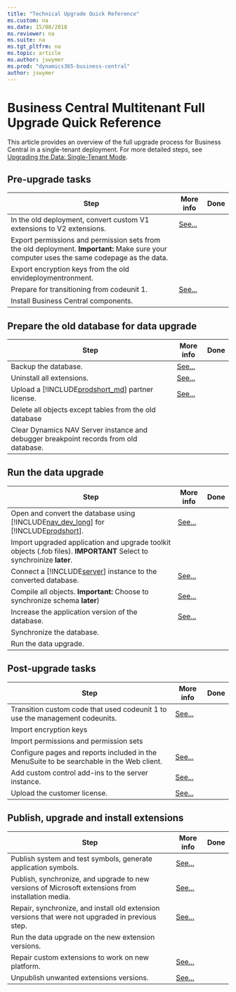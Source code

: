 ```yaml
---
title: "Technical Upgrade Quick Reference"
ms.custom: na
ms.date: 15/08/2018
ms.reviewer: na
ms.suite: na
ms.tgt_pltfrm: na
ms.topic: article
ms.author: jswymer
ms.prod: "dynamics365-business-central"
author: jswymer
---
```

# Business Central Multitenant Full Upgrade Quick Reference 

This article provides an overview of the full upgrade process for Business Central in a single-tenant deployment. For more detailed steps, see [Upgrading the Data: Single-Tenant Mode](upgrading-the-data.md).

## Pre-upgrade tasks 
 
|Step|More info| Done |
|----|-----------|--|
|In the old deployment, convert custom V1 extensions to V2 extensions.|[See...](../developer/devenv-upgrade-v1-to-v2-overview.md)||
|Export permissions and permission sets from the old deployment. **Important:** Make sure your computer uses the same codepage as the data.|||
|Export encryption keys from the old envideploymentronment.|||
|Prepare for transitioning from codeunit 1.|[See...](transition-from-codeunit1.md)|
|Install Business Central components.|||

## Prepare the old database for data upgrade

|Step|More info| Done |
|----|-----------|--|
|Backup the database.|[See...](http://go.microsoft.com/fwlink/?LinkID=296465)||
|Uninstall all extensions.|[See...](transition-from-codeunit1.md)|
|Upload a [!INCLUDE[prodshort_md](../developer/includes/prodshort.md)] partner license.|[See...](../cside/cside-upload-licence-file.md)||
|Delete all objects except tables from the old database|||
|Clear Dynamics NAV Server instance and debugger breakpoint records from old database.|||

## Run the data upgrade

|Step|More info| Done |
|----|-----------|--|
|Open and convert the database using [!INCLUDE[nav_dev_long](../developer/includes/nav_dev_long_md.md)] for [!INCLUDE[prodshort](../developer/includes/prodshort.md)].|[See...](../cside/cside-open-database.md)|
|Import upgraded application and upgrade toolkit objects (.fob files). **IMPORTANT** Select to synchroinize **later**.|||
|Connect a [!INCLUDE[server](../developer/includes/server.md)] instance to the converted  database.|[See...](../administration/connect-server-to-database.md)||
|Compile all objects. **Important:** Choose to synchronize schema **later**)|[See...](../cside/cside-compiling-objects.md)||
|Increase the application version of the database.|[See...](https://docs.microsoft.com/en-us/powershell/module/microsoft.dynamics.nav.management/set-navapplication)|
|Synchronize the database.|||
|Run the data upgrade.|||

## Post-upgrade tasks
|Step|More info| Done |
|----|-----------|--|
|Transition custom code that used codeunit 1 to use the management codeunits.|[See...](transition-from-codeunit1.md)||
|Import encryption keys|||
|Import permissions and permission sets|||
|Configure pages and reports included in the MenuSuite to be searchable in the Web client. |[See...](upgrade-pages-report-for-search.md) ||
|Add custom control add-ins to the server instance.|[See...](converting-a-database.md#controladdins)||
|Upload the customer license. |[See...](../cside/cside-upload-licence-file.md)||

## Publish, upgrade and install extensions
|Step|More info| Done |
|----|-----------|--|
|Publish system and test symbols, generate application symbols.|[See...](transition-from-codeunit1.md)|
|Publish, synchronize, and upgrade to new versions of Microsoft extensions from installation media.|[See...](../developer/devenv-upgrade-v1-to-v2-overview.md)||
|Repair, synchronize, and install old extension versions that were not upgraded in previous step.|[See...](../developer/devenv-upgrade-v1-to-v2-overview.md)||
|Run the data upgrade on the new extension versions.|||
|Repair custom extensions to work on new platform.|[See...](../developer/devenv-upgrade-v1-to-v2-overview.md)||
|Unpublish unwanted extensions versions.|[See...](../developer/devenv-upgrade-v1-to-v2-overview.md)||
